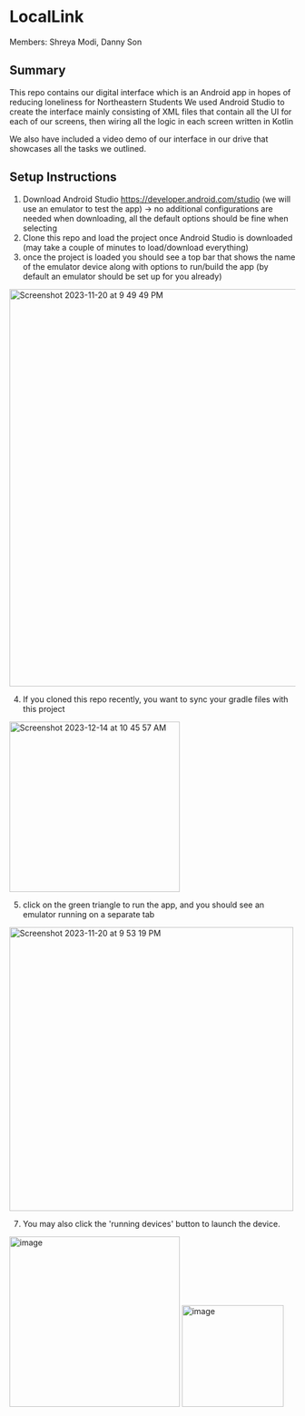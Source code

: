 # LocalLink

Members: Shreya Modi, Danny Son

## Summary

This repo contains our digital interface which is an Android app in hopes of reducing loneliness for Northeastern Students
We used Android Studio to create the interface mainly consisting of XML files that contain all the UI for each of our screens, then wiring all the logic in each screen written in Kotlin

We also have included a video demo of our interface in our drive that showcases all the tasks we outlined. 

## Setup Instructions
1. Download Android Studio https://developer.android.com/studio (we will use an emulator to test the app) -> no additional configurations are needed when downloading, all the default options should be fine when selecting
2. Clone this repo and load the project once Android Studio is downloaded (may take a couple of minutes to load/download everything)
3. once the project is loaded you should see a top bar that shows the name of the emulator device along with options to run/build the app (by default an emulator should be set up for you already)

<img width="700" alt="Screenshot 2023-11-20 at 9 49 49 PM" src="https://github.com/thisisdannyson/LocalLink-android/assets/97973698/9ff87053-d839-4c7c-9ba6-cf8b473a17a1">

4. If you cloned this repo recently, you want to sync your gradle files with this project
<img width="300" alt="Screenshot 2023-12-14 at 10 45 57 AM" src="https://github.com/thisisdannyson/LocalLink-android/assets/97973698/6ee61e29-6d81-402a-b1d7-3df69c3939d6">

5. click on the green triangle to run the app, and you should see an emulator running on a separate tab
<img width="500" alt="Screenshot 2023-11-20 at 9 53 19 PM" src="https://github.com/thisisdannyson/LocalLink-android/assets/97973698/84a6efdc-694e-44c5-8fb6-04ef3137ffa5">

7. You may also click the 'running devices' button to launch the device. 

<img width="300" alt="image" src="https://github.com/thisisdannyson/LocalLink-android/assets/113051313/7f3c2347-f419-410b-a341-b9dc086d4f86">
<img width="179" alt="image" src="https://github.com/thisisdannyson/LocalLink-android/assets/113051313/eee2eb80-e3f6-4b1a-99f7-ff11efce9a67">

